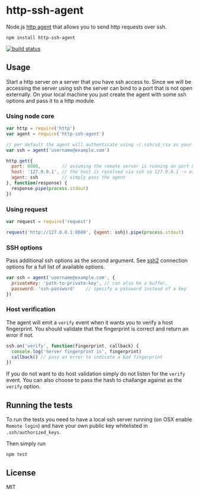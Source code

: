 # http-ssh-agent

Node.js [http agent](http://nodejs.org/api/http.html#http_class_http_agent) that allows you to send http requests over ssh.

```
npm install http-ssh-agent
```

[![build status](http://img.shields.io/travis/mafintosh/http-ssh-agent.svg?style=flat)](http://travis-ci.org/mafintosh/http-ssh-agent)

## Usage

Start a http server on a server that you have ssh access to. Since we will be accessing the server using ssh the server can bind to a port that is not open externally.
On your local machine you just create the agent with some ssh options and pass it to a http module.

### Using node core

``` js
var http = require('http')
var agent = require('http-ssh-agent')

// per default the agent will authenticate using ~/.ssh/id_rsa as your private key
var ssh = agent('username@example.com')

http.get({
  port: 8080,        // assuming the remote server is running on port 8080
  host: '127.0.0.1', // the host is resolved via ssh so 127.0.0.1 -> example.com
  agent: ssh         // simply pass the agent
}, function(response) {
  response.pipe(process.stdout)
})
```

### Using request

``` js
var request = require('request')

request('http://127.0.0.1:8080', {agent: ssh}).pipe(process.stdout)
```

### SSH options

Pass additional ssh options as the second argument. See [ssh2](https://github.com/mscdex/ssh2) connection options for a full list of available options.

``` js
var ssh = agent('username@example.com', {
  privateKey: 'path-to-private-key', // can also be a buffer,
  password: 'ssh-password'    // specify a password instead of a key
})
```

### Host verification

The agent will emit a `verify` event when it wants you to verify a host fingerprint.
You should validate that the fingerprint is correct and return an error if not.

``` js
ssh.on('verify', function(fingerprint, callback) {
  console.log('Server fingerprint is', fingerprint)
  callback() // pass an error to indicate a bad fingerprint
})
```

If you do not want to do host validation simply do not listen for the `verify` event.
You can also choose to pass the hash to challange against as the `verify` option.

## Running the tests

To run the tests you need to have a local ssh server running (on OSX enable `Remote login`) and have your own public key
whitelisted in `.ssh/authorized_keys`.

Then simply run

```
npm test
```

## License

MIT
